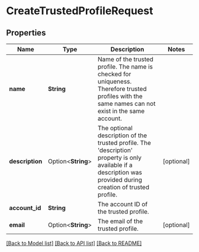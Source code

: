 # CreateTrustedProfileRequest

## Properties

Name | Type | Description | Notes
------------ | ------------- | ------------- | -------------
**name** | **String** | Name of the trusted profile. The name is checked for uniqueness. Therefore trusted profiles with the same names can not exist in the same account. | 
**description** | Option<**String**> | The optional description of the trusted profile. The 'description' property is only available if a description was provided during creation of trusted profile. | [optional]
**account_id** | **String** | The account ID of the trusted profile. | 
**email** | Option<**String**> | The email of the trusted profile. | [optional]

[[Back to Model list]](../README.md#documentation-for-models) [[Back to API list]](../README.md#documentation-for-api-endpoints) [[Back to README]](../README.md)


